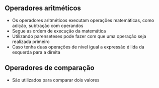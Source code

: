 ## Operadores aritméticos
- Os operadores aritméticos executam operações matemáticas, como adição, subtração com operandos
- Segue as ordem de execução da matemática
- Utilizando parenseteses pode fazer com que uma operação seja realizada primeiro
- Caso tenha duas operações de nivel igual a expressão é lida da esquerda para a direita

## Operadores de comparação
- São utilizados para comparar dois valores